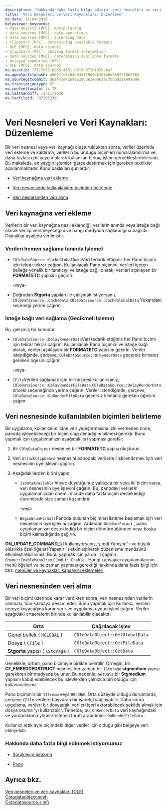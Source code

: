 ```yaml
---
description: 'Hakkında daha fazla bilgi edinin: veri nesneleri ve veri kaynakları: düzenleme'
title: 'Veri Nesneleri ve Veri Kaynakları: Düzenleme'
ms.date: 11/04/2016
helpviewer_keywords:
- data objects [MFC], manipulating
- data sources [MFC], data operations
- data sources [MFC], inserting data
- Clipboard [MFC], determining available formats
- OLE [MFC], data objects
- Clipboard [MFC], passing format information
- data sources [MFC], determining available formats
- delayed rendering [MFC]
- OLE [MFC], data sources
ms.assetid: f7f27e77-bb5d-4131-b819-d71bf929ebaf
ms.openlocfilehash: a9611fefc94e8437f9e0e5361e0d95972f867984
ms.sourcegitcommit: d6af41e42699628c3e2e6063ec7b03931a49a098
ms.translationtype: MT
ms.contentlocale: tr-TR
ms.lasthandoff: 12/11/2020
ms.locfileid: "97291239"
---
```

# <a name="data-objects-and-data-sources-manipulation"></a>Veri Nesneleri ve Veri Kaynakları: Düzenleme

Bir veri nesnesi veya veri kaynağı oluşturulduktan sonra, veriler üzerinde veri ekleme ve kaldırma, verilerin bulunduğu biçimleri numaralandırma ve daha fazlası gibi yaygın olarak kullanılan birkaç işlem gerçekleştirebilirsiniz. Bu makalede, en yaygın işlemleri gerçekleştirmek için gereken teknikler açıklanmaktadır. Konu başlıkları şunlardır:

- [Veri kaynağına veri ekleme](#_core_inserting_data_into_a_data_source)

- [Veri nesnesinde kullanılabilen biçimleri belirleme](#_core_determining_the_formats_available_in_a_data_object)

- [Veri nesnesinden veri alma](#_core_retrieving_data_from_a_data_object)

## <a name="inserting-data-into-a-data-source"></a><a name="_core_inserting_data_into_a_data_source"></a> Veri kaynağına veri ekleme

Verilerin bir veri kaynağına nasıl eklendiği, verilerin anında veya isteğe bağlı olarak verilip verilmeyeceğini ve hangi medyada sağlandığına bağlıdır. Olanaklar aşağıda verilmiştir.

### <a name="supplying-data-immediately-immediate-rendering"></a>Verileri hemen sağlama (anında Işleme)

- `COleDataSource::CacheGlobalData`Veri tedarik ettiğiniz her Pano biçimi için tekrar tekrar çağırın. Kullanılacak Pano biçimini, verileri içeren belleğe yönelik bir tanıtıcıyı ve isteğe bağlı olarak, verileri açıklayan bir **FORMATETC** yapısını geçirin.

     -veya-

- Doğrudan **Stgorta** yapıları ile çalışmak istiyorsanız `COleDataSource::CacheData` `COleDataSource::CacheGlobalData` Yukarıdaki seçeneği yerine çağırın.

### <a name="supplying-data-on-demand-delayed-rendering"></a>Isteğe bağlı veri sağlama (Gecikmeli Işleme)

Bu, gelişmiş bir konudur.

- `COleDataSource::DelayRenderData`Veri tedarik ettiğiniz her Pano biçimi için tekrar tekrar çağırın. Kullanılacak Pano biçimini ve isteğe bağlı olarak, verileri açıklayan bir **FORMATETC** yapısını geçirin. Veriler istendiğinde, çerçeve, `COleDataSource::OnRenderData` geçersiz kılmanız gereken öğesini çağırır.

     -veya-

- `CFile`Verileri sağlamak için bir nesnesi kullanırsanız, `COleDataSource::DelayRenderFileData` `COleDataSource::DelayRenderData` önceki seçeneğinde yerine çağırın. Veriler istendiğinde, çerçeve, `COleDataSource::OnRenderFileData` geçersiz kılmanız gereken öğesini çağırır.

## <a name="determining-the-formats-available-in-a-data-object"></a><a name="_core_determining_the_formats_available_in_a_data_object"></a> Veri nesnesinde kullanılabilen biçimleri belirleme

Bir uygulama, kullanıcının içine veri yapıştırmasına izin vermeden önce, panoda işleyebileceği bir biçim olup olmadığını bilmesi gerekir. Bunu yapmak için uygulamanızın aşağıdakileri yapması gerekir:

1. Bir `COleDataObject` nesne ve bir **FORMATETC** yapısı oluşturun.

1. Veri `AttachClipboard` nesnesini panodaki verilerle ilişkilendirmek için veri nesnesinin üye işlevini çağırın.

1. Aşağıdakilerden birini yapın:

   - `IsDataAvailable`İhtiyaç duyduğunuz yalnızca bir veya iki biçim varsa, veri nesnesinin üye işlevini çağırın. Bu, panodaki verilerin uygulamanızdan önemli ölçüde daha fazla biçim desteklediği durumlarda size zaman kazandırır.

     \-veya

   - `BeginEnumFormats`Panoda bulunan biçimleri listeme başlamak için veri nesnesinin üye işlevini çağırın. Ardından `GetNextFormat` , pano uygulamanızın desteklediği bir biçim döndürdüğünden veya başka biçim kalmadığında çağırın.

**ON_UPDATE_COMMAND_UI** kullanıyorsanız, şimdi Yapıştır ' ı ve büyük olasılıkla özel öğeleri Yapıştır ' ı etkinleştirerek düzenleme menüsünü etkinleştirebilirsiniz. Bunu yapmak için ya da ' i çağırın `CMenu::EnableMenuItem` `CCmdUI::Enable` . Hangi kapsayıcı uygulamalarının menü öğeleri ve ne zaman yapması gerektiği hakkında daha fazla bilgi için bkz. [menüler ve kaynaklar: kapsayıcı eklemeleri](menus-and-resources-container-additions.md).

## <a name="retrieving-data-from-a-data-object"></a><a name="_core_retrieving_data_from_a_data_object"></a> Veri nesnesinden veri alma

Bir veri biçimi üzerinde karar verdikten sonra, veri nesnesinden verilerin alınması, tüm kalmaya devam eder. Bunu yapmak için Kullanıcı, verileri nereye koyacağına karar verir ve uygulama uygun işlevi çağırır. Veriler aşağıdaki ortaorelerin birinde kullanılabilir olacaktır:

|Orta|Çağrılacak işlev|
|------------|----------------------|
|Genel bellek ( `HGLOBAL` )|`COleDataObject::GetGlobalData`|
|Dosya ( `CFile` )|`COleDataObject::GetFileData`|
|**Stgorta** yapısı ( `IStorage` )|`COleDataObject::GetData`|

Genellikle, ortam, pano biçimiyle birlikte belirtilir. Örneğin, bir **CF_EMBEDDEDSTRUCT** nesnesi her zaman bir `IStorage` **stgmedium** yapısı gerektiren bir medyada bulunur. Bu nedenle, `GetData` bir **Stgmedium** yapısını kabul edebilecek bu işlevlerden yalnızca biri olduğu için kullanacaksınız.

Pano biçiminin bir `IStream` veya `HGLOBAL` Orta düzeyde olduğu durumlarda, çerçeve `CFile` verilere başvuran bir işaretçi sağlayabilir. Daha sonra uygulama, verileri bir dosyadaki verileri içeri aktarabilecek şekilde almak için dosya okuma 'yı kullanabilir. Temelde, bu, `OnRenderData` veri kaynağındaki ve yordamlarına yönelik istemci tarafı arabirimidir `OnRenderFileData` .

Kullanıcı artık aynı biçimdeki diğer veriler için olduğu gibi belgeye veri ekleyebilir.

### <a name="what-do-you-want-to-know-more-about"></a>Hakkında daha fazla bilgi edinmek istiyorsunuz

- [Sürükleyip bırakma](drag-and-drop-ole.md)

- [Pano](clipboard.md)

## <a name="see-also"></a>Ayrıca bkz.

[Veri nesneleri ve veri kaynakları (OLE)](data-objects-and-data-sources-ole.md)<br/>
[Cotadataobject sınıfı](reference/coledataobject-class.md)<br/>
[Cotadatasource sınıfı](reference/coledatasource-class.md)
